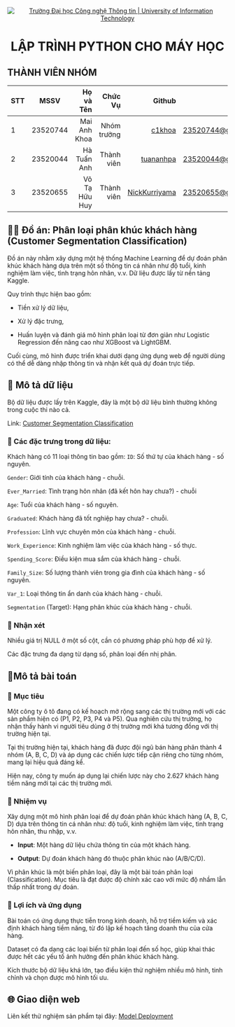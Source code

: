 <!-- Banner -->
<p align="center">
  <a href="https://www.uit.edu.vn/" title="Trường Đại học Công nghệ Thông tin" style="border: none;">
    <img src="https://i.imgur.com/WmMnSRt.png" alt="Trường Đại học Công nghệ Thông tin | University of Information Technology">
  </a>
</p>

<h1 align="center"><b>LẬP TRÌNH PYTHON CHO MÁY HỌC</b></h>

## THÀNH VIÊN NHÓM

| STT |   MSSV   |     Họ và Tên |     Chức Vụ |                                             Github |                  Email |
| --- | :------: | ------------: | ----------: | -------------------------------------------------: | ---------------------: |
| 1   | 23520744 |  Mai Anh Khoa | Nhóm trưởng |                [c1khoa](https://github.com/c1khoa) | 23520744@gm.uit.edu.vn |
| 2   | 23520044 |   Hà Tuấn Anh |  Thành viên |          [tuananhpa](https://github.com/tuananhpa) | 23520044@gm.uit.edu.vn |
| 3   | 23520655 | Võ Tạ Hữu Huy |  Thành viên | [NickKurriyama](https://github.com/NickKurriyama1) | 23520655@gm.uit.edu.vn |

## 🙋🏼 Đồ án: Phân loại phân khúc khách hàng (Customer Segmentation Classification)

Đồ án này nhằm xây dựng một hệ thống Machine Learning để dự đoán phân khúc khách hàng dựa trên một số thông tin cá nhân như độ tuổi, kinh nghiệm làm việc, tình trạng hôn nhân, v.v. Dữ liệu được lấy từ nền tảng Kaggle.

Quy trình thực hiện bao gồm:

- Tiền xử lý dữ liệu,

- Xử lý đặc trưng,

- Huấn luyện và đánh giá mô hình phân loại từ đơn giản như Logistic Regression đến nâng cao như XGBoost và LightGBM.

Cuối cùng, mô hình được triển khai dưới dạng ứng dụng web để người dùng có thể dễ dàng nhập thông tin và nhận kết quả dự đoán trực tiếp.

## 📄 Mô tả dữ liệu

Bộ dữ liệu được lấy trên Kaggle, đây là một bộ dữ liệu bình thường không trong cuộc thi nào cả.

Link: <a href="https://www.kaggle.com/datasets/kaushiksuresh147/customer-segmentation">Customer Segmentation Classification</a>

### 📌 Các đặc trưng trong dữ liệu:

Khách hàng có 11 loại thông tin bao gồm:
`ID`: Số thứ tự của khách hàng - số nguyên.

`Gender`: Giới tính của khách hàng - chuỗi.

`Ever_Married`: Tình trạng hôn nhân (đã kết hôn hay chưa?) - chuỗi

`Age`: Tuổi của khách hàng - số nguyên.

`Graduated`: Khách hàng đã tốt nghiệp hay chưa? - chuỗi.

`Profession`: Lĩnh vực chuyên môn của khách hàng - chuỗi.

`Work_Experience`: Kinh nghiệm làm việc của khách hàng - số thực.

`Spending_Score`: Điều kiện mua sắm của khách hàng - chuỗi.

`Family_Size`: Số lượng thành viên trong gia đình của khách hàng - số nguyên.

`Var_1`: Loại thông tin ẩn danh của khách hàng - chuỗi.

`Segmentation` (Target): Hạng phân khúc của khách hàng - chuỗi.

### 📌 Nhận xét

Nhiều giá trị NULL ở một số cột, cần có phương pháp phù hợp để xử lý.

Các đặc trưng đa dạng từ dạng số, phân loại đến nhị phân.

## 🎯Mô tả bài toán

### 🎯 Mục tiêu

Một công ty ô tô đang có kế hoạch mở rộng sang các thị trường mới với các sản phẩm hiện có (P1, P2, P3, P4 và P5). Qua nghiên cứu thị trường, họ nhận thấy hành vi người tiêu dùng ở thị trường mới khá tương đồng với thị trường hiện tại.

Tại thị trường hiện tại, khách hàng đã được đội ngũ bán hàng phân thành 4 nhóm (A, B, C, D) và áp dụng các chiến lược tiếp cận riêng cho từng nhóm, mang lại hiệu quả đáng kể.

Hiện nay, công ty muốn áp dụng lại chiến lược này cho 2.627 khách hàng tiềm năng mới tại các thị trường mới.

### 🎯 Nhiệm vụ

Xây dựng một mô hình phân loại để dự đoán phân khúc khách hàng (A, B, C, D) dựa trên thông tin cá nhân như: độ tuổi, kinh nghiệm làm việc, tình trạng hôn nhân, thu nhập, v.v.

- **Input**: Một hàng dữ liệu chứa thông tin của một khách hàng.

- **Output**: Dự đoán khách hàng đó thuộc phân khúc nào (A/B/C/D).

Vì phân khúc là một biến phân loại, đây là một bài toán phân loại (Classification). Mục tiêu là đạt được độ chính xác cao với mức độ nhầm lẫn thấp nhất trong dự đoán.

### 🎯 Lợi ích và ứng dụng

Bài toán có ứng dụng thực tiễn trong kinh doanh, hỗ trợ tiềm kiếm và xác định khách hàng tiềm năng, từ đó lập kế hoạch tăng doanh thu của cửa hàng.

Dataset có đa dạng các loại biến từ phân loại đến số học, giúp khai thác được hết các yếu tố ảnh hưởng đến phân khúc khách hàng.

Kích thước bộ dữ liệu khá lớn, tạo điều kiện thử nghiệm nhiều mô hình, tinh chỉnh và chọn được mô hình tối ưu.

## 🌐 Giao diện web

Liên kết thử nghiệm sản phẩm tại đây: <a href=https://customer-segmentation-classification-cs116.streamlit.app>Model Deployment</a>
